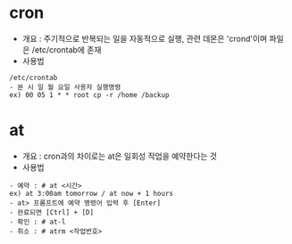 cron
====
* 개요 : 주기적으로 반복되는 일을 자동적으로 실행, 관련 데몬은 'crond'이며 파일은 /etc/crontab에 존재
* 사용법
```
/etc/crontab
- 분 시 일 월 요일 사용자 실행명령
ex) 00 05 1 * * root cp -r /home /backup
```

at
==
* 개요 : cron과의 차이로는 at은 일회성 작업을 예약한다는 것
* 사용법
```
- 예약 : # at <시간>
ex) at 3:00am tomorrow / at now + 1 hours
- at> 프롬프트에 예약 명령어 입력 후 [Enter]
- 완료되면 [Ctrl] + [D]
- 확인 : # at-l
- 취소 : # atrm <작업번호>
```
